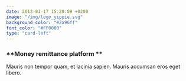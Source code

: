 ```yaml
---
date: 2013-01-17 15:20:09 +0200
image: "/img/logo_yippie.svg"
background_color: "#2a96ff"
font_color: "#FF0000"
type: "card-left"
---
```

### **Money remittance platform **

Mauris non tempor quam, et lacinia sapien. Mauris accumsan eros eget libero.
